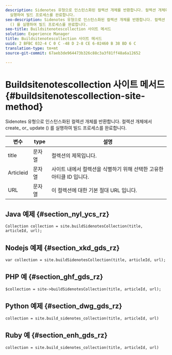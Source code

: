```yaml
---
description: Sidenotes 유형으로 인스턴스화된 컬렉션 개체를 반환합니다. 컬렉션 개체에서 create_ or_ update () 를
  실행하여 빌드 프로세스를 완료합니다.
seo-description: Sidenotes 유형으로 인스턴스화된 컬렉션 개체를 반환합니다. 컬렉션 개체에서 create_ or_ update
  () 를 실행하여 빌드 프로세스를 완료합니다.
seo-title: Buildsitenotescollection 사이트 메서드
solution: Experience Manager
title: Buildsitenotescollection 사이트 메서드
uuid: 2 BFBC 032-4 C 0 C -48 D 2-8 CE 6-02460 B 38 BD 6 C
translation-type: tm+mt
source-git-commit: 67aeb3de964473b326c88c3a3f81ff48a6a12652

---
```



# Buildsitenotescollection 사이트 메서드{#buildsitenotescollection-site-method}

Sidenotes 유형으로 인스턴스화된 컬렉션 개체를 반환합니다. 컬렉션 개체에서 create_ or_ update () 를 실행하여 빌드 프로세스를 완료합니다.

| 변수 | type | 설명 |
|--- |--- |--- |
| title | 문자열 | 컬렉션의 제목입니다. |
| Articleid | 문자열 | 사이트 내에서 컬렉션을 식별하기 위해 선택한 고유한 아티클 ID 입니다. |
| URL | 문자열 | 이 컬렉션에 대한 기본 절대 URL 입니다. |

## Java 예제 {#section_nyl_ycs_rz}

```
Collection collection = site.buildSidenotesCollection(title, articleId, url); 
```

## Nodejs 예제 {#section_xkd_gds_rz}

```
var collection = site.buildSidenotesCollection(title, articleId, url); 
```

## PHP 예 {#section_ghf_gds_rz}

```
$collection = site->buildSidenotesCollection(title, articleId, url); 
```

## Python 예제 {#section_dwg_gds_rz}

```
collection = site.build_sidenotes_collection(title, articleId, url) 
```

## Ruby 예 {#section_enh_gds_rz}

```
collection = site.build_sidenotes_collection(title, articleId, url) 
```
